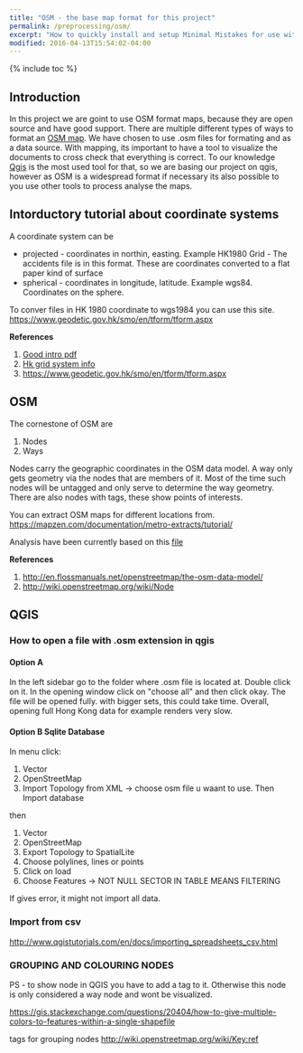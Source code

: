```yaml
---
title: "OSM - the base map format for this project"
permalink: /preprocessing/osm/
excerpt: "How to quickly install and setup Minimal Mistakes for use with GitHub Pages."
modified: 2016-04-13T15:54:02-04:00
---
```


{% include toc %}

## Introduction 


In this project we are goint to use OSM format maps, because they are open source and have good support. There are multiple different types of ways to format an [OSM map](http://wiki.openstreetmap.org/wiki/OSM_file_formats). We have chosen to use .osm files for formating and as a data source. 
With mapping, its important to have a tool to visualize the documents to cross check that everything is correct. To our knowledge [Qgis](http://www.qgis.org/en/site/) is the most used tool for that, so we are basing our project on qgis, however as OSM is a widespread format if necessary its also possible to you use other tools to process analyse the maps. 

## Intorductory tutorial about coordinate systems 

A coordinate system can be 
+ projected - coordinates in northin, easting. Example HK1980 Grid - The accidents file is in this format. These are coordinates converted to a flat paper kind of surface
+ spherical - coordinates in longitude, latitude. Example wgs84. Coordinates on the sphere. 


To conver files in HK 1980 coordinate to wgs1984 you can use this site. 
https://www.geodetic.gov.hk/smo/en/tform/tform.aspx 

__References__


1. [Good intro pdf]({{site.baseurl}}/assets/files/maps.pdf)
2. [Hk grid system info]({{site.baseurl}}/assets/files/hksystem.ppt)
3. https://www.geodetic.gov.hk/smo/en/tform/tform.aspx  


## OSM 

The cornestone of OSM are 

1. Nodes
2. Ways

Nodes carry the geographic coordinates in the OSM data model. A way only gets geometry via the nodes that are members of it. Most of the time such nodes will be untagged and only serve to determine the way geometry. There are also nodes with tags, these show points of interests.


You can extract OSM maps for different locations from. 
https://mapzen.com/documentation/metro-extracts/tutorial/
 

Analysis have been currently based on this [file]({{site.baseurl}}/assets/files/Hong_Kong_Highways-Merged-Remove_Deleted.osm)

__References__

1.  http://en.flossmanuals.net/openstreetmap/the-osm-data-model/
2.  http://wiki.openstreetmap.org/wiki/Node





## QGIS 

### How to open  a file with .osm extension in qgis 

#### Option A

In the left sidebar go to the folder where .osm file is located at. Double click on it. In the opening window click on "choose all" and then click okay. The file will be opened fully. with bigger sets, this could take time. Overall, opening full Hong Kong data for example renders very slow. 

#### Option B Sqlite Database 

In menu click:

1. Vector 
2. OpenStreetMap 
3. Import Topology from XML -> choose osm file u waant to use. Then Import database

then

1. Vector 
2. OpenStreetMap 
3. Export Topology to SpatialLite 
4. Choose polylines, lines or points 
5. Click on load 
6. Choose Features -> NOT NULL SECTOR IN TABLE MEANS FILTERING 

If gives error, it might not import all data.

### Import from csv 

http://www.qgistutorials.com/en/docs/importing_spreadsheets_csv.html


### GROUPING AND COLOURING NODES

PS - to show node in QGIS you have to add a tag to it. Otherwise this node is only considered a way node and wont be visualized. 

https://gis.stackexchange.com/questions/20404/how-to-give-multiple-colors-to-features-within-a-single-shapefile

tags for grouping nodes <tag k="ref" v="4"/> 
http://wiki.openstreetmap.org/wiki/Key:ref
			